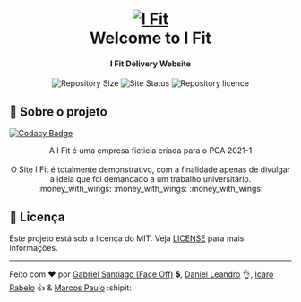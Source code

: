 <h1 align="center">
    <a href="https://ofaceoff.github.io/I-Fit/"><img alt="I Fit" src="https://res.cloudinary.com/face-studio/image/upload/v1616296846/I%20Fit/logo_com_nome_h279k5.png"/>
    <br></a>
    Welcome to I Fit
</h1>

<h4 align="center">
    I Fit Delivery Website
</h4>
<p align="center">
  <img alt="Repository Size" src="https://img.shields.io/github/repo-size/OFaceOff/I-Fit?color=ff69b4&label=Repository%20Size">

  <img alt="Site Status" src="https://img.shields.io/website?down_color=critical&down_message=Offline&label=Website%20est%C3%A1%3A&up_color=brightnessgreen&up_message=Online&url=https%3A%2F%2Fgithub.com%2FOFaceOff%2FI-Fit">

  <img alt="Repository licence" src="https://img.shields.io/github/license/OFaceOff/I-Fit?color=blue&label=Licen%C3%A7a">
</p>

## :rocket: Sobre o projeto

[![Codacy Badge](https://api.codacy.com/project/badge/Grade/ae6a6f54e2aa4cb4a3d2c1dcaf15cb09)](https://app.codacy.com/gh/OFaceOff/I-Fit?utm_source=github.com&utm_medium=referral&utm_content=OFaceOff/I-Fit&utm_campaign=Badge_Grade_Settings)

<p align="center">
    A I Fit é uma empresa ficticia criada para o PCA 2021-1<br><br>
    <span>O Site I Fit é totalmente demonstrativo, com a finalidade apenas de divulgar a ideia que foi demandado a um trabalho universitário.</span><br>
    :money_with_wings: :money_with_wings: :money_with_wings:
</p>

## :memo: Licença

Este projeto está sob a licença do MIT. Veja [LICENSE](https://github.com/OFaceOff/I-Fit/blob/main/LICENSE) para mais informações.


---
Feito com ♥ por <a href="https://github.com/OFaceOff">Gabriel Santiago (Face Off)</a> :heavy_dollar_sign:, <a href="https://github.com/DanSilva19">Daniel Leandro</a> :ok_hand:, <a href="https://github.com/icarorabello">Icaro Rabelo</a> :thumbsup: & <a href="https://github.com/markinzee">Marcos Paulo</a> :shipit: